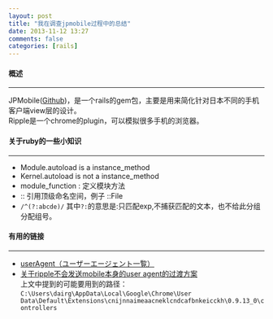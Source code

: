 ```yaml
---
layout: post
title: "我在调查jpmobile过程中的总结"
date: 2013-11-12 13:27
comments: false
categories: [rails]
---
```


#### 概述
----

JPMobile([Github](https://github.com/jpmobile/jpmobile))，是一个rails的gem包，主要是用来简化针对日本不同的手机客户端view层的设计。  
Ripple是一个chrome的plugin，可以模拟很多手机的浏览器。

<!-- more -->

#### 关于ruby的一些小知识
----

* Module.autoload is a instance\_method  
* Kernel.autoload is not a instance\_method  
* module\_function : 定义模块方法  
* :: 引用顶级命名空间，例子 ::File  
* `/^(?:abcde)/` 其中`?:`的意思是:只匹配exp,不捕获匹配的文本，也不给此分组分配组号。

#### 有用的链接
----
* [userAgent（ユーザーエージェント一覧）](http://www.openspc2.org/userAgent/)  
* [关于ripple不会发送mobile本身的user agent的过渡方案](https://github.com/blackberry/Ripple-UI/issues/614)  
上文中提到的可能要用到的路径：`C:\Users\dairg\AppData\Local\Google\Chrome\User Data\Default\Extensions\cnijnnaimeaacneklcndcafbnkeicckh\0.9.13_0\controllers`  

